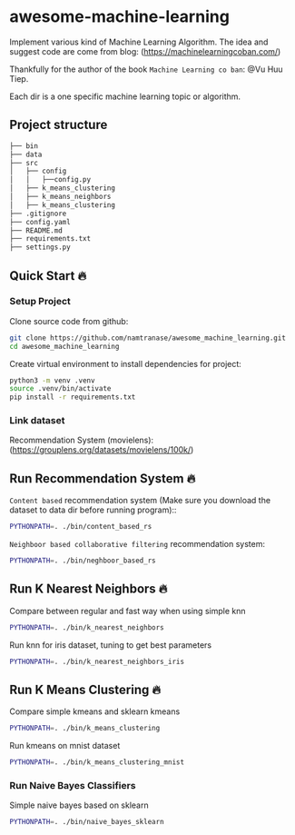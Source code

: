 # awesome-machine-learning
Implement various kind of Machine Learning Algorithm.
The idea and suggest code are come from blog:
(https://machinelearningcoban.com/)

Thankfully for the author of the book `Machine Learning co ban`: @Vu Huu Tiep.

Each dir is a one specific machine learning topic or algorithm.
## Project structure

```bash
├── bin
├── data
├── src
│   ├── config
│   │   ├──config.py
│   ├── k_means_clustering
│   ├── k_means_neighbors
│   ├── k_means_clustering
├── .gitignore
├── config.yaml
├── README.md
├── requirements.txt
├── settings.py
```
## Quick Start 🔥

### Setup Project

Clone source code from github:

```bash
git clone https://github.com/namtranase/awesome_machine_learning.git
cd awesome_machine_learning
```

Create virtual environment to install dependencies for project:

```bash
python3 -m venv .venv
source .venv/bin/activate
pip install -r requirements.txt
```

### Link dataset

Recommendation System (movielens): (https://grouplens.org/datasets/movielens/100k/)

## Run Recommendation System 🔥

`Content based` recommendation system (Make sure you download the dataset to data dir before running program)::

```bash
PYTHONPATH=. ./bin/content_based_rs
```

`Neighboor based collaborative filtering` recommendation system:

```bash
PYTHONPATH=. ./bin/neghboor_based_rs
```

## Run K Nearest Neighbors 🔥

Compare between regular and fast way when using simple knn

```bash
PYTHONPATH=. ./bin/k_nearest_neighbors
```

Run knn for iris dataset, tuning to get best parameters

```bash
PYTHONPATH=. ./bin/k_nearest_neighbors_iris
```

## Run K Means Clustering 🔥

Compare simple kmeans and sklearn kmeans

```bash
PYTHONPATH=. ./bin/k_means_clustering
```

Run kmeans on mnist dataset

```bash
PYTHONPATH=. ./bin/k_means_clustering_mnist
```

### Run Naive Bayes Classifiers

Simple naive bayes based on sklearn

```bash
PYTHONPATH=. ./bin/naive_bayes_sklearn
```
